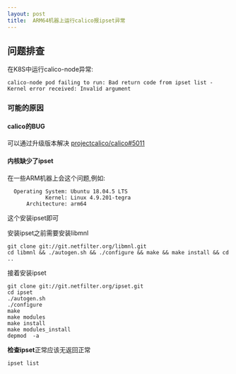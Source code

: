 ```yaml
---
layout: post
title:  ARM64机器上运行calico报ipset异常
---
```


## 问题排查

在K8S中运行calico-node异常:

```
calico-node pod failing to run: Bad return code from ipset list - Kernel error received: Invalid argument

```

### [](https://github.com/1178615156/pages/blob/gh-pages/note/%E5%9C%A8ARM%E6%9C%BA%E5%99%A8%E4%B8%8A%E8%BF%90%E8%A1%8Ccalico%E6%8A%A5ipset%E5%BC%82%E5%B8%B8.md#%E5%8F%AF%E8%83%BD%E7%9A%84%E5%8E%9F%E5%9B%A0)可能的原因

#### [](https://github.com/1178615156/pages/blob/gh-pages/note/%E5%9C%A8ARM%E6%9C%BA%E5%99%A8%E4%B8%8A%E8%BF%90%E8%A1%8Ccalico%E6%8A%A5ipset%E5%BC%82%E5%B8%B8.md#calico%E7%9A%84bug)calico的BUG

可以通过升级版本解决 [projectcalico/calico#5011](https://github.com/projectcalico/calico/issues/5011)

#### [](https://github.com/1178615156/pages/blob/gh-pages/note/%E5%9C%A8ARM%E6%9C%BA%E5%99%A8%E4%B8%8A%E8%BF%90%E8%A1%8Ccalico%E6%8A%A5ipset%E5%BC%82%E5%B8%B8.md#%E5%86%85%E6%A0%B8%E7%BC%BA%E5%B0%91%E4%BA%86ipset)内核缺少了ipset

在一些ARM机器上会这个问题,例如:

```
  Operating System: Ubuntu 18.04.5 LTS
            Kernel: Linux 4.9.201-tegra
      Architecture: arm64

```

这个安装ipset即可

安装ipset之前需要安装libmnl

```
git clone git://git.netfilter.org/libmnl.git
cd libmnl && ./autogen.sh && ./configure && make && make install && cd .. 

```

接着安装ipset

```source-shell
git clone git://git.netfilter.org/ipset.git
cd ipset
./autogen.sh
./configure 
make
make modules 
make install
make modules_install
depmod  -a

```

**检查ipset**正常应该无返回正常

```source-shell
ipset list 
```
